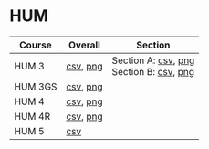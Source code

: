 # HUM

| Course | Overall | Section |
| ------ | ------- | ------- |
| HUM 3 | [csv](https://github.com/UCSD-Historical-Enrollment-Data/2024Summer2/blob/main/overall/HUM%203.csv), [png](https://raw.githubusercontent.com/UCSD-Historical-Enrollment-Data/2024Summer2/main/plot_overall/HUM%203.png) | Section A: [csv](https://github.com/UCSD-Historical-Enrollment-Data/2024Summer2/blob/main/section/HUM%203_A.csv), [png](https://raw.githubusercontent.com/UCSD-Historical-Enrollment-Data/2024Summer2/main/plot_section/HUM%203_A.png)<br>Section B: [csv](https://github.com/UCSD-Historical-Enrollment-Data/2024Summer2/blob/main/section/HUM%203_B.csv), [png](https://raw.githubusercontent.com/UCSD-Historical-Enrollment-Data/2024Summer2/main/plot_section/HUM%203_B.png) |
| HUM 3GS | [csv](https://github.com/UCSD-Historical-Enrollment-Data/2024Summer2/blob/main/overall/HUM%203GS.csv), [png](https://raw.githubusercontent.com/UCSD-Historical-Enrollment-Data/2024Summer2/main/plot_overall/HUM%203GS.png) |  |
| HUM 4 | [csv](https://github.com/UCSD-Historical-Enrollment-Data/2024Summer2/blob/main/overall/HUM%204.csv), [png](https://raw.githubusercontent.com/UCSD-Historical-Enrollment-Data/2024Summer2/main/plot_overall/HUM%204.png) |  |
| HUM 4R | [csv](https://github.com/UCSD-Historical-Enrollment-Data/2024Summer2/blob/main/overall/HUM%204R.csv), [png](https://raw.githubusercontent.com/UCSD-Historical-Enrollment-Data/2024Summer2/main/plot_overall/HUM%204R.png) |  |
| HUM 5 | [csv](https://github.com/UCSD-Historical-Enrollment-Data/2024Summer2/blob/main/overall/HUM%205.csv) |  |
